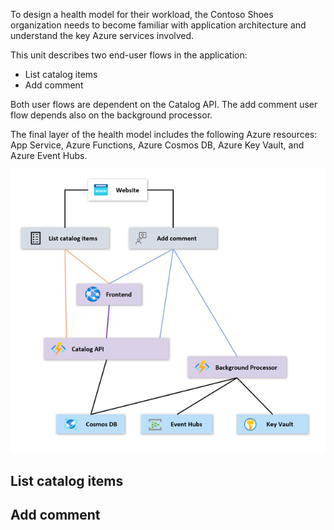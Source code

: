 To design a health model for their workload, the Contoso Shoes organization needs to become familiar with application architecture and understand the key Azure services involved.

This unit describes two end-user flows in the application:

- List catalog items
- Add comment

Both user flows are dependent on the Catalog API. The add comment user flow depends also on the background processor.

The final layer of the health model includes the following Azure resources: App Service, Azure Functions, Azure Cosmos DB, Azure Key Vault, and Azure Event Hubs.

![Diagram showing the architecture for this layered health model.](../media/layered-health-model.png)

## List catalog items

## Add comment
